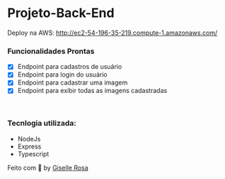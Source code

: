 # Projeto-Back-End

Deploy na AWS: http://ec2-54-196-35-219.compute-1.amazonaws.com/

### Funcionalidades Prontas

- [X] Endpoint para cadastros de usuário
- [X] Endpoint para login do usuário
- [X] Endpoint para cadastrar uma imagem
- [X] Endpoint para exibir todas as imagens cadastradas
<br>

### Tecnlogia utilizada:
- NodeJs
- Express
- Typescript

Feito com 💙 by [Giselle Rosa](https://github.com/gisellenrosa)
